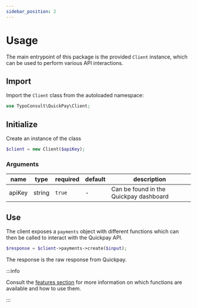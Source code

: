 ```yaml
---
sidebar_position: 2
---
```


# Usage

The main entrypoint of this package is the provided `Client` instance, which can be used to perform various API
interactions.

## Import

Import the `Client` class from the autoloaded namespace:

```php
use TypoConsult\QuickPay\Client;
```

## Initialize

Create an instance of the class

```php
$client = new Client($apiKey);
```

### Arguments

| name   | type   | required | default | description                            |
|--------|--------|----------|---------|----------------------------------------|
| apiKey | string | `true`   | -       | Can be found in the Quickpay dashboard |

## Use

The client exposes a `payments` object with different functions which can then be called to interact with the Quickpay
API.

```php
$response = $client->payments->create($input);
```

The response is the raw response from Quickpay.

:::info

Consult the [features section](/docs/category/features) for more information on which functions are available and how to
use them.

:::
